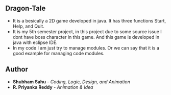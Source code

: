 ## Dragon-Tale

*  It is a besically a 2D game developed in java. It has three functions Start, Help, and Quit.
*  It is my 5th semester project, in this project due to some source issue I dont have boss character in this game. And this game is developed in java with eclipse IDE.
*  In my code I am just try to manage modules. Or we can say that it is a good example for managing code modules.

## Author

* **Shubham Sahu** - *Coding, Logic, Design, and Animation*
* **R. Priyanka Reddy** - *Animation & Idea*
